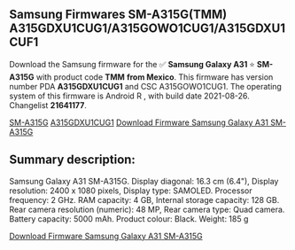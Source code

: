 <h2>Samsung Firmwares SM-A315G(TMM) A315GDXU1CUG1/A315GOWO1CUG1/A315GDXU1CUF1</h2>
Download the Samsung firmware for the ✅ <strong>Samsung Galaxy A31 </strong> ⭐ <strong>SM-A315G</strong> with product code <strong>TMM</strong> <strong> from Mexico</strong>. This firmware has version number PDA <strong>A315GDXU1CUG1</strong> and CSC A315GOWO1CUG1. The operating system of this firmware is Android R , with build date 2021-08-26. Changelist <strong>21641177</strong>.


[SM-A315G](https://samfirm.shop/samsung/model/SM-A315G)
[A315GDXU1CUG1](https://samfirm.shop/samsung/pda/A315GDXU1CUG1)
[Download Firmware Samsung Galaxy A31 SM-A315G](https://samfirm.shop/samsung/firmware/451846)
<h2>Summary description:</h2>
<p>Samsung Galaxy A31 SM-A315G. Display diagonal: 16.3 cm (6.4"), Display resolution: 2400 x 1080 pixels, Display type: SAMOLED. Processor frequency: 2 GHz. RAM capacity: 4 GB, Internal storage capacity: 128 GB. Rear camera resolution (numeric): 48 MP, Rear camera type: Quad camera. Battery capacity: 5000 mAh. Product colour: Black. Weight: 185 g</p>


[Download Firmware Samsung Galaxy A31 SM-A315G](https://samfirm.shop/samsung/firmware/451846)
